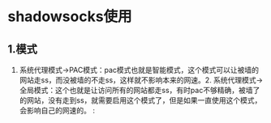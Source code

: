 # shadowsocks使用

## 1.模式

1. 系统代理模式->PAC模式：pac模式也就是智能模式，这个模式可以让被墙的网站走ss，而没被墙的不走ss，这样就不影响本来的网速。2. 系统代理模式->全局模式：这个也就是让访问所有的网站都走ss，有时pac不够精确，被墙了的网站，没有走到ss，就需要启用这个模式了，但是如果一直使用这个模式，会影响自己的网速的。
:
